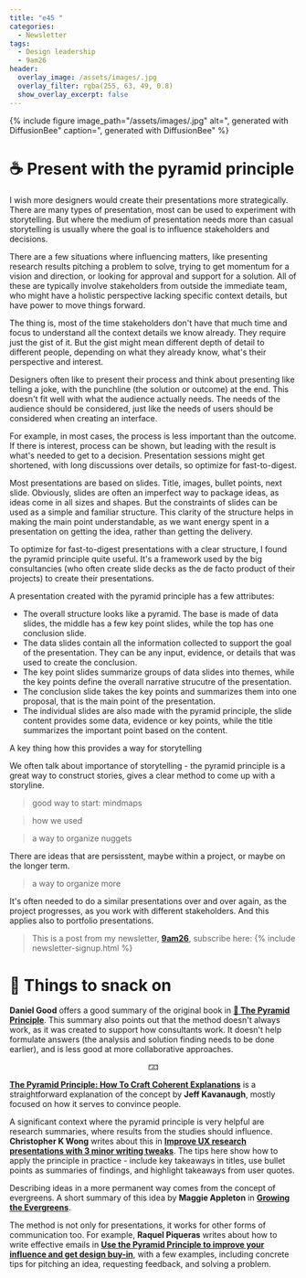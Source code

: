 ```yaml
---
title: "e45 "
categories:
  - Newsletter
tags:
  - Design leadership
  - 9am26
header:
  overlay_image: /assets/images/.jpg
  overlay_filter: rgba(255, 63, 49, 0.8)
  show_overlay_excerpt: false
---
```



{% include figure image_path="/assets/images/.jpg" alt=", generated with DiffusionBee" caption=", generated with DiffusionBee" %}

# ☕ Present with the pyramid principle

I wish more designers would create their presentations more strategically. There are many types of presentation, most can be used to experiment with storytelling. But where the medium of presentation needs more than casual storytelling is usually where the goal is to influence stakeholders and decisions.

There are a few situations where influencing matters, like presenting research results pitching a problem to solve, trying to get momentum for a vision and direction, or looking for approval and support for a solution. All of these are typically involve stakeholders from outside the immediate team, who might have a holistic perspective lacking specific context details, but have power to move things forward.

The thing is, most of the time stakeholders don't have that much time and focus to understand all the context details we know already. They require just the gist of it. But the gist might mean different depth of detail to different people, depending on what they already know, what's their perspective and interest. 

Designers often like to present their process and think about presenting like telling a joke, with the punchline (the solution or outcome) at the end. This doesn't fit well with what the audience actually needs. The needs of the audience should be considered, just like the needs of users should be considered when creating an interface.

For example, in most cases, the process is less important than the outcome. If there is interest, process can be shown, but leading with the result is what's needed to get to a decision. Presentation sessions might get shortened, with long discussions over details, so optimize for fast-to-digest. 

Most presentations are based on slides. Title, images, bullet points, next slide. Obviously, slides are often an imperfect way to package ideas, as ideas come in all sizes and shapes. But the constraints of slides can be used as a simple and familiar structure. This clarity of the structure helps in making the main point understandable, as we want energy spent in a presentation on getting the idea, rather than getting the delivery.

To optimize for fast-to-digest presentations with a clear structure, I found the pyramid principle quite useful. It's a framework used by the big consultancies (who often create slide decks as the de facto product of their projects) to create their presentations. 

A presentation created with the pyramid principle has a few attributes:
- The overall structure looks like a pyramid. The base is made of data slides, the middle has a few key point slides, while the top has one conclusion slide.
- The data slides contain all the information collected to support the goal of the presentation. They can be any input, evidence, or details that was used to create the conclusion.
- The key point slides summarize groups of data slides into themes, while the key points define the overall narrative strucutre of the presentation.
- The conclusion slide takes the key points and summarizes them into one proposal, that is the main point of the presentation.
- The individual slides are also made with the pyramid principle, the slide content provides some data, evidence or key points, while the title summarizes the important point based on the content.


A key thing how this provides a way for storytelling

We often talk about importance of storytelling  - the pyramid principle is a great way to construct stories, gives a clear method to come up with a storyline.


>good way to start: mindmaps



>how we used

>a way to organize nuggets

There are ideas that are persisstent, maybe within a project, or maybe on the longer term.

>a way to organize more

It's often needed to do a similar presentations over and over again, as the project progresses, as you work with different stakeholders.
And this applies also to portfolio presentations. 

> This is a post from my newsletter, **[9am26](https://polgarp.com/categories/newsletter/)**, subscribe here:
> {% include newsletter-signup.html %}

# 🍪 Things to snack on

**Daniel Good** offers a good summary of the original book in [**📖 The Pyramid Principle**](https://medium.com/make-work-better/the-pyramid-principle-6705da58c582). This summary also points out that the method doesn't always work, as it was created to support how consultants work. It doesn't help formulate answers (the analysis and solution finding needs to be done earlier), and is less good at more collaborative approaches.

<p style="text-align: center;">🁃</p>

[**The Pyramid Principle: How To Craft Coherent Explanations**](https://jeffkavanaugh.net/pyramid-principle-craft-coherent-explanations/) is a straightforward explanation of the concept by **Jeff Kavanaugh**, mostly focused on how it serves to convince people. 

A significant context where the pyramid principle is very helpful are research summaries, where results from the studies should influence. **Christopher K Wong** writes about this in [**Improve UX research presentations with 3 minor writing tweaks**](https://dataanddesign.substack.com/p/improve-ux-research-presentations). The tips here show how to apply the principle in practice - include key takeaways in titles, use bullet points as summaries of findings, and highlight takeaways from user quotes. 

Describing ideas in a more permanent way comes from the concept of evergreens. A short summary of this idea by **Maggie Appleton** in [**Growing the Evergreens**](https://maggieappleton.com/evergreens).

The method is not only for presentations, it works for other forms of communication too. For example, **Raquel Piqueras** writes about how to write effective emails in [**Use the Pyramid Principle to improve your influence and get design buy-in**](https://uxdesign.cc/use-the-pyramid-principle-to-improve-your-influence-and-get-design-buy-in-1a736fa1e54a), with a few examples, including concrete tips for pitching an idea, requesting feedback, and solving a problem.